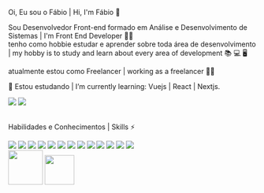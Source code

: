 Oi, Eu sou o Fábio | Hi, I'm Fábio 👋

Sou Desenvolvedor Front-end formado em Análise e Desenvolvimento de Sistemas | I'm Front End Developer :student: <br/> 
tenho como hobbie estudar e aprender sobre toda área de desenvolvimento | my hobby is to study and learn about every area of development :books: :computer: :desktop_computer:

atualmente estou como Freelancer | working as a freelancer :man_technologist:

🌱 Estou estudando | I’m currently learning: Vuejs | React | Nextjs.

<div>
<a href="https://www.linkedin.com/in/fabiopintoapt/"><img src="https://img.shields.io/badge/LinkedIn-0077B5?style=for-the-badge&logo=linkedin&logoColor=white"></a>
<a href="https://discord.com/invite/a1enda#0351"><img src="https://img.shields.io/badge/Discord-7289DA?style=for-the-badge&logo=discord&logoColor=white"></a>
</div><br>

Habilidades e Conhecimentos | Skills ⚡
<div style="display: inline_block">
<img src="https://img.icons8.com/color/48/000000/linux--v1.png"/>
<img src="https://img.icons8.com/color/48/000000/git.png"/>
<img src="https://img.icons8.com/color/48/000000/html-5--v1.png"/>
<img src="https://img.icons8.com/color/48/000000/css3.png"/>
<img src="https://img.icons8.com/color/48/000000/sass.png"/>
<img src="https://img.icons8.com/color/48/000000/bootstrap.png"/>
<img src="https://img.icons8.com/color/48/000000/javascript--v1.png"/>
<img src="https://img.icons8.com/ios-filled/50/000000/jquery.png"/>
<img src="https://img.icons8.com/color/48/000000/vue-js.png"/>
<img src="https://img.icons8.com/plasticine/50/000000/react.png"/>
<img src="https://img.icons8.com/color/48/000000/python--v1.png"/>
<img src="https://img.icons8.com/color/48/000000/php.png"/>
<img src="https://img.icons8.com/color/48/000000/docker.png"/>
</div>

<div style="display: inline_block">
<img src="https://img.shields.io/badge/HTML5-E34F26?style=for-the-badge&logo=html5&logoColor=white"/ width="70px">
<img src="https://img.shields.io/badge/CSS3-1572B6?style=for-the-badge&logo=css3&logoColor=white" width="60px">
</div>
















<!--[![Top Langs](https://github-readme-stats.vercel.app/api/top-langs/?username=anuraghazra)](https://github.com/fab1opinto/github-readme-stats)-->





<!--
**fab1opinto/fab1opinto** is a ✨ _special_ ✨ repository because its `README.md` (this file) appears on your GitHub profile.

Here are some ideas to get you started:

- 🔭 I’m currently working on ...
- 🌱 I’m currently learning ...
- 👯 I’m looking to collaborate on ...
- 🤔 I’m looking for help with ...
- 💬 Ask me about ...
- 📫 How to reach me: ...
- 😄 Pronouns: ...
- ⚡ Fun fact: ...
-->
